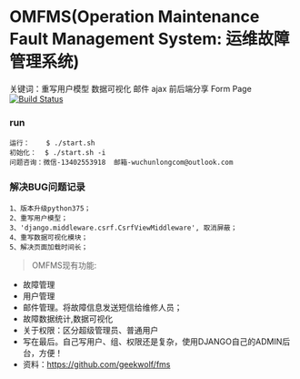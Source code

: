 OMFMS(Operation Maintenance Fault Management System: 运维故障管理系统)
=====================================================================
关键词：重写用户模型 数据可视化 邮件 ajax 前后端分享 Form Page
[![Build Status](https://img.shields.io/travis/geekwolf/fms.svg?branch=master)](https://img.shields.io/travis/geekwolf/fms.svg)

### run
```
运行：    $ ./start.sh
初始化：  $ ./start.sh -i
问题咨询：微信-13402553918  邮箱-wuchunlongcom@outlook.com  
```

### 解决BUG问题记录
```
1、版本升级python375；
2、重写用户模型；
3、'django.middleware.csrf.CsrfViewMiddleware', 取消屏蔽；
4、重写数据可视化模块；
5、解决页面加载时间长；

```


> OMFMS现有功能:

- 故障管理
- 用户管理
- 邮件管理。将故障信息发送短信给维修人员；
- 故障数据统计,数据可视化
- 关于权限：区分超级管理员、普通用户
- 写在最后。自己写用户、组、权限还是复杂，使用DJANGO自己的ADMIN后台，方便！
- 资料：https://github.com/geekwolf/fms

